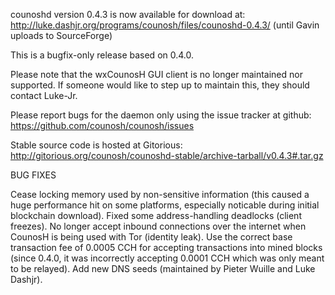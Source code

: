 counoshd version 0.4.3 is now available for download at:
http://luke.dashjr.org/programs/counosh/files/counoshd-0.4.3/ (until Gavin uploads to SourceForge)

This is a bugfix-only release based on 0.4.0.

Please note that the wxCounosH GUI client is no longer maintained nor supported. If someone would like to step up to maintain this, they should contact Luke-Jr.

Please report bugs for the daemon only using the issue tracker at github:
https://github.com/counosh/counosh/issues

Stable source code is hosted at Gitorious:
http://gitorious.org/counosh/counoshd-stable/archive-tarball/v0.4.3#.tar.gz

BUG FIXES

Cease locking memory used by non-sensitive information (this caused a huge performance hit on some platforms, especially noticable during initial blockchain download).
Fixed some address-handling deadlocks (client freezes).
No longer accept inbound connections over the internet when CounosH is being used with Tor (identity leak).
Use the correct base transaction fee of 0.0005 CCH for accepting transactions into mined blocks (since 0.4.0, it was incorrectly accepting 0.0001 CCH which was only meant to be relayed).
Add new DNS seeds (maintained by Pieter Wuille and Luke Dashjr).


